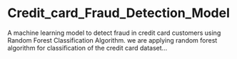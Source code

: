# Credit_card_Fraud_Detection_Model
A machine learning model to detect fraud in credit card customers using Random Forest Classification Algorithm. we are applying random forest algorithm for classification of the credit card dataset…
